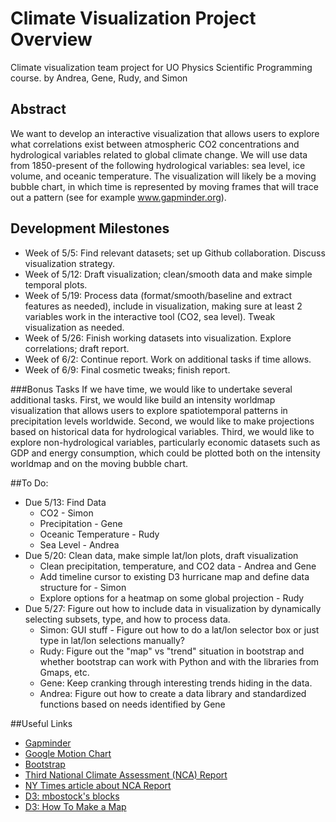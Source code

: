 # Climate Visualization Project Overview
Climate visualization team project for UO Physics Scientific Programming course.
by Andrea, Gene, Rudy, and Simon

## Abstract
We want to develop an interactive visualization that allows users to explore what correlations exist between atmospheric CO2 concentrations and hydrological variables related to global climate change. We will use data from 1850-present of the following hydrological variables: sea level, ice volume, and oceanic temperature. The visualization will likely be a moving bubble chart, in which time is represented by moving frames that will trace out a pattern (see for example www.gapminder.org).

## Development Milestones

- Week of 5/5: Find relevant datasets; set up Github collaboration. Discuss visualization strategy.
- Week of 5/12: Draft visualization; clean/smooth data and make simple temporal plots.
- Week of 5/19: Process data (format/smooth/baseline and extract features as needed), include in visualization, making sure at least 2 variables work in the interactive tool (CO2, sea level). Tweak visualization as needed.
- Week of 5/26: Finish working datasets into visualization. Explore correlations; draft report.
- Week of 6/2: Continue report. Work on additional tasks if time allows.
- Week of 6/9: Final cosmetic tweaks; finish report.

###Bonus Tasks
If we have time, we would like to undertake several additional tasks. First, we would like build an intensity worldmap visualization that allows users to explore spatiotemporal patterns in precipitation levels worldwide. Second, we would like to make projections based on historical data for hydrological variables. Third, we would like to explore non-hydrological variables, particularly economic datasets such as GDP and energy consumption, which could be plotted both on the intensity worldmap and on the moving bubble chart.

##To Do:
- Due 5/13: Find Data
	- CO2 - Simon
	- Precipitation - Gene
	- Oceanic Temperature - Rudy
	- Sea Level - Andrea
- Due 5/20: Clean data, make simple lat/lon plots, draft visualization
	- Clean precipitation, temperature, and CO2 data - Andrea and Gene
	- Add timeline cursor to existing D3 hurricane map and define data structure for - Simon
	- Explore options for a heatmap on some global projection - Rudy
- Due 5/27: Figure out how to include data in visualization by dynamically selecting subsets, type, and how to process data.
 	- Simon: GUI stuff - Figure out how to do a lat/lon selector box or just type in lat/lon selections manually?
	- Rudy: Figure out the "map" vs "trend" situation in bootstrap and whether bootstrap can work with Python and with the libraries from Gmaps, etc. 
	- Gene: Keep cranking through interesting trends hiding in the data.
	- Andrea: Figure out how to create a data library and standardized functions based on needs identified by Gene

##Useful Links
- [Gapminder](http://www.gapminder.org/)
- [Google Motion Chart](https://developers.google.com/chart/interactive/docs/gallery/motionchart?csw=1)
- [Bootstrap](http://getbootstrap.com/)
- [Third National Climate Assessment (NCA) Report](http://www.globalchange.gov/ncadac)
- [NY Times article about NCA Report](http://www.nytimes.com/2014/05/07/science/earth/climate-change-report.html)
- [D3: mbostock's blocks](http://bl.ocks.org/mbostock)
- [D3: How To Make a Map](http://bost.ocks.org/mike/map/)
